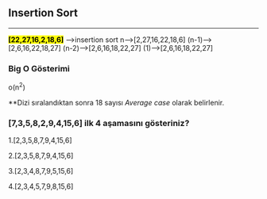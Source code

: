 ## Insertion Sort

------


<mark>**[22,27,16,2,18,6]**</mark> -->insertion sort 
n-->[2,27,16,22,18,6]
(n-1)-->[2,6,16,22,18,27]
(n-2)-->[2,6,16,18,22,27]
(1)-->[2,6,16,18,22,27]

### Big O Gösterimi
o(n<sup>2</sup>)


**Dizi sıralandıktan sonra 18 sayısı *Average case* olarak belirlenir.


### **[7,3,5,8,2,9,4,15,6]** ilk 4 aşamasını gösteriniz?

1.[2,3,5,8,7,9,4,15,6]

2.[2,3,5,8,7,9,4,15,6]

3.[2,3,4,8,7,9,5,15,6]

4.[2,3,4,5,7,9,8,15,6]



